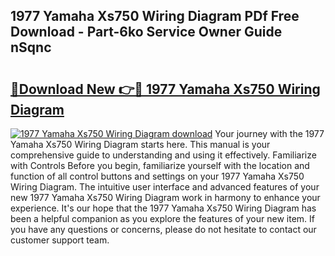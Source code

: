 ## 1977 Yamaha Xs750 Wiring Diagram PDf Free Download - Part-6ko Service Owner Guide nSqnc

# <h2><a href="http://dfuoqx.blite.top/?on=1977+Yamaha+Xs750+Wiring+Diagram">🔗Download New 👉🔴 1977 Yamaha Xs750 Wiring Diagram</a></h2>

[![1977 Yamaha Xs750 Wiring Diagram download](https://i.imgur.com/lujVjoI.png)](http://dfuoqx.blite.top/?on=1977+Yamaha+Xs750+Wiring+Diagram)
Your journey with the 1977 Yamaha Xs750 Wiring Diagram starts here. This manual is your comprehensive guide to understanding and using it effectively. Familiarize with Controls Before you begin, familiarize yourself with the location and function of all control buttons and settings on your 1977 Yamaha Xs750 Wiring Diagram. The intuitive user interface and advanced features of your new 1977 Yamaha Xs750 Wiring Diagram work in harmony to enhance your experience. It's our hope that the 1977 Yamaha Xs750 Wiring Diagram has been a helpful companion as you explore the features of your new item. If you have any questions or concerns, please do not hesitate to contact our customer support team.
